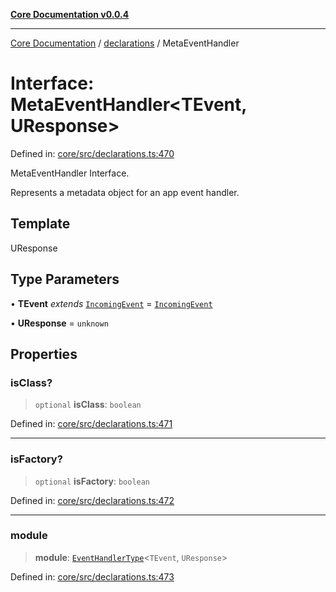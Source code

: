 [**Core Documentation v0.0.4**](../../README.md)

***

[Core Documentation](../../modules.md) / [declarations](../README.md) / MetaEventHandler

# Interface: MetaEventHandler\<TEvent, UResponse\>

Defined in: [core/src/declarations.ts:470](https://github.com/stonemjs/core/blob/d2167ff53d508d3a75c05f0cf962180518d3e061/src/declarations.ts#L470)

MetaEventHandler Interface.

Represents a metadata object for an app event handler.

## Template

UResponse

## Type Parameters

• **TEvent** *extends* [`IncomingEvent`](../../events/IncomingEvent/classes/IncomingEvent.md) = [`IncomingEvent`](../../events/IncomingEvent/classes/IncomingEvent.md)

• **UResponse** = `unknown`

## Properties

### isClass?

> `optional` **isClass**: `boolean`

Defined in: [core/src/declarations.ts:471](https://github.com/stonemjs/core/blob/d2167ff53d508d3a75c05f0cf962180518d3e061/src/declarations.ts#L471)

***

### isFactory?

> `optional` **isFactory**: `boolean`

Defined in: [core/src/declarations.ts:472](https://github.com/stonemjs/core/blob/d2167ff53d508d3a75c05f0cf962180518d3e061/src/declarations.ts#L472)

***

### module

> **module**: [`EventHandlerType`](../type-aliases/EventHandlerType.md)\<`TEvent`, `UResponse`\>

Defined in: [core/src/declarations.ts:473](https://github.com/stonemjs/core/blob/d2167ff53d508d3a75c05f0cf962180518d3e061/src/declarations.ts#L473)
